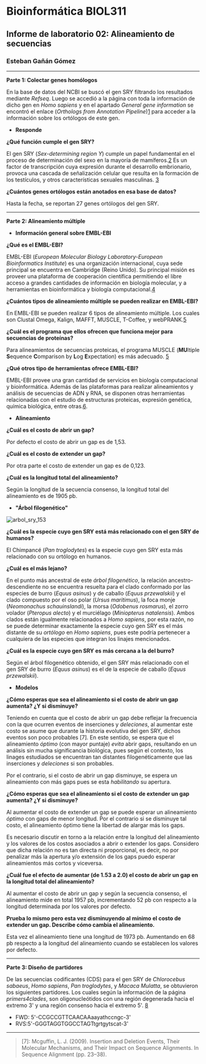 # Bioinformática BIOL311## Informe de laboratorio 02: Alineamiento de secuencias ### Esteban  Gañán Gómez___**Parte 1: Colectar genes homólogos**En la base de datos del NCBI se buscó el gen SRY filtrando los resultados mediante _Refseq_. Luego se accedió a la página con toda la información de dicho gen en _Homo sapiens_ y en el apartado _General gene information_ se encontró el enlace (_Orthologs from Annotation Pipeline_)[1](https://www.ncbi.nlm.nih.gov/gene/?Term=ortholog_gene_6736[group]) para acceder a la información sobre los ortólogos de este gen.- **Responde****¿Qué función cumple el gen SRY?**El gen SRY (_Sex-determining region Y_) cumple un papel fundamental en el proceso de determinación del sexo en la mayoría de mamíferos.[2](https://www.ncbi.nlm.nih.gov/pubmed/19027189) Es un factor de transcripción cuya expresión durante el desarrollo embrionario, provoca una cascada de señalización celular que resulta en la formación de los testículos, y otros características sexuales masculinas. [3](https://www.ncbi.nlm.nih.gov/pubmed/11990798)  **¿Cuántos genes ortólogos están anotados en esa base de datos?**Hasta la fecha, se reportan 27 genes ortólogos del gen SRY.___**Parte 2: Alineamiento múltiple*** **Información general sobre EMBL-EBI****¿Qué es el EMBL-EBI?**EMBL-EBI (_European Molecular Biology Laboratory-European Bioinformatics Institute_) es una organización internacional, cuya sede principal se encuentra en Cambridge (Reino Unido). Su principal misión es proveer una plataforma de cooperación científica permitiendo el libre acceso a grandes cantidades de información en biología molecular, y a herramientas en bioinformática y biología computacional.[4](https://www.ebi.ac.uk/about)**¿Cuántos tipos de alineamiento múltiple se pueden realizar en EMBL-EBI?**En EMBL-EBI se pueden realizar 6 tipos de alineamiento múltiple. Los cuales son Clustal Omega, Kalign, MAFFT, MUSCLE, T-Coffee, y webPRANK.[5](https://www.ebi.ac.uk/Tools/msa/)**¿Cuál es el programa que ellos ofrecen que funciona mejor para secuencias de proteínas?**Para alineamientos de secuencias proteicas, el programa MUSCLE (**MU**ltiple **S**equence **C**omparison by **L**og **E**xpectation) es más adecuado. [5](https://www.ebi.ac.uk/seqdb/confluence/display/THD/MUSCLE)**¿Qué otros tipo de herramientas ofrece EMBL-EBI?**EMBL-EBI provee una gran cantidad de servicios en biología computacional y bioinformática. Además de las plataformas para realizar alineamientos y análisis de secuencias de ADN y RNA, se disponen otras herramientas relacionadas con el estudio de estructuras proteicas, expresión genética, química biológica, entre otras.[6](https://www.ebi.ac.uk/services/dna-rna).* **Alineamiento** **¿Cuál es el costo de abrir un gap?**Por defecto el costo de abrir un gap es de 1,53.**¿Cuál es el costo de extender un gap?**Por otra parte el costo de extender un gap es de 0,123.**¿Cuál es la longitud total del alineamiento?**Según la longitud de la secuencia consenso, la longitud total del alineamiento es de 1905 pb. * **"Árbol filogenético"**![arbol_sry_153](https://user-images.githubusercontent.com/37596314/37909497-7521fcfc-30e1-11e8-8ce5-3d3d389393e1.PNG)**¿Cuál es la especie cuyo gen SRY está más relacionado con el gen SRY de humanos?**El Chimpancé (_Pan troglodytes_) es la especie cuyo gen SRY esta más relacionado con su ortólogo en humanos.  	**¿Cuál es el más lejano?**En el  punto más ancestral de este _árbol filogenético_, la relación ancestro-descendiente no se encuentra resuelta para el clado conformado por las especies de burro (_Equus asinus_) y de caballo (_Equus przewalskii_)  y el clado  compuesto por el oso polar (_Ursus maritimus_), la foca monje (_Neomonachus schauinslandi_), la morsa (_Odobenus rosmarus_), el zorro volador (_Pteropus alecto_) y el murciélago (_Miniopterus natalensis_). Ambos clados están igualmente relacionados a _Homo sapiens_, por esta razón, no se puede determinar exactamente la especie cuyo gen SRY es el más distante de su _ortólogo_ en _Homo sapiens_, pues este podría pertenecer a cualquiera de las especies que integran los linajes mencionados.   **¿Cuál es la especie cuyo gen SRY es más cercana a la del burro?**Según el árbol filogenético obtenido, el gen SRY más relacionado con el gen SRY de burro  (_Equus asinus_) es el de la especie de caballo (_Equus przewalskii_).* **Modelos****¿Cómo esperas que sea el alineamiento si el costo de abrir un gap aumenta? ¿Y si disminuye?**Teniendo en cuenta que el costo de abrir un gap debe reflejar la frecuencia con la que ocurren eventos de inserciones y _deleciones_, al aumentar este costo se asume que durante la historia evolutiva del gen SRY, dichos eventos son poco probables [7]. En este sentido, se espera que el alineamiento _óptimo_ (con mayor puntaje) _evita_ abrir gaps,  resultando en un análisis sin mucha significancia biológica, pues según el contexto, los linages estudiados se encuentran tan distantes filogenéticamente que las inserciones y _deleciones_ si son probables. Por el contrario, si el costo de abrir un gap disminuye, se espera un alineamiento con más gaps pues se esta _habilitando_ su apertura.    **¿Cómo esperas que sea el alineamiento si el costo de extender un gap aumenta? ¿Y si disminuye?**Al aumentar el costo de extender un gap se puede esperar un alineamiento _óptimo_  con gaps de menor longitud. Por el contrario si se disminuye tal costo, el alineamiento óptimo tiene la libertad de alargar más los gaps. Es necesario discutir en torno a la relación entre la longitud del alineamiento y los valores de los costos asociados a abrir o extender los gaps. Considero que dicha relación no es tan directa ni proporcional, es decir, no por penalizar más la apertura y/o extensión de los gaps puedo esperar alineamientos más cortos y viceversa.    **¿Cuál fue el efecto de aumentar (de 1.53 a 2.0) el costo de abrir un gap en la longitud total del alineamiento?** Al aumentar el costo de abrir un gap y según la secuencia consenso, el alineamiento mide en total 1957 pb, incrementando 52 pb con respecto a la longitud determinada por los valores por defecto.**Prueba lo mismo pero esta vez disminuyendo al mínimo el costo de extender un gap. Describe cómo cambia el alineamiento.**Esta vez el alineamiento tiene una longitud de 1973 pb. Aumentando en 68  pb respecto a la longitud del alineamiento cuando se establecen los valores por defecto.  ___**Parte 3: Diseño de partidores**De las secuencias codificantes (CDS) para el gen SRY de _Chlorocebus sabaeus_, _Homo sapiens_, _Pan troglodytes_, y  _Macaca Mulatta_, se obtuvieron los siguientes partidores. Los cuales según la información de la página _primers4clades_, son oligonucleótidos con una región degenerada hacia el extremo 3' y una región consenso hacia el extremo 5'. [8](http://maya.ccg.unam.mx/primers4clades/tutorial.html#Output_of_the_get_primers_runmode)  - FWD: 5'-CCGCCGTTCAACAAaayathccngc-3'- RVS:5'-GGGTAGGTGGCCTAGTtgrtgytscat-3'___> [7]: Mcguffin, L. J. (2009). Insertion and Deletion Events, Their Molecular Mechanisms, and Their Impact on Sequence Alignments. In Sequence Alignment (pp. 23–38).     